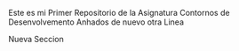 
Este es mi Primer Repositorio de la Asignatura Contornos de Desenvolvemento
Anhados de nuevo otra Linea


Nueva Seccion
